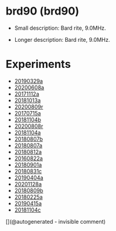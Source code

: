 # brd90 (brd90)

* Small description:  Bard rite, 9.0MHz.

* Longer description:  Bard rite, 9.0MHz.

# Experiments

* [20190329a](/include/experiments/auto/20190329a.md)
* [20200608a](/include/experiments/auto/20200608a.md)
* [20171112a](/include/experiments/auto/20171112a.md)
* [20181013a](/include/experiments/auto/20181013a.md)
* [20200809r](/include/experiments/auto/20200809r.md)
* [20170715a](/include/experiments/auto/20170715a.md)
* [20181104b](/include/experiments/auto/20181104b.md)
* [20200808r](/include/experiments/auto/20200808r.md)
* [20181104a](/include/experiments/auto/20181104a.md)
* [20180807b](/include/experiments/auto/20180807b.md)
* [20180807a](/include/experiments/auto/20180807a.md)
* [20180812a](/include/experiments/auto/20180812a.md)
* [20160822a](/include/experiments/auto/20160822a.md)
* [20180901a](/include/experiments/auto/20180901a.md)
* [20180831c](/include/experiments/auto/20180831c.md)
* [20190404a](/include/experiments/auto/20190404a.md)
* [20201128a](/include/experiments/auto/20201128a.md)
* [20180809b](/include/experiments/auto/20180809b.md)
* [20180225a](/include/experiments/auto/20180225a.md)
* [20190415a](/include/experiments/auto/20190415a.md)
* [20181104c](/include/experiments/auto/20181104c.md)




[](@autogenerated - invisible comment)